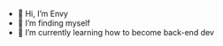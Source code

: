 - 👋 Hi, I’m Envy  
- 👀 I’m finding myself
- 🌱 I’m currently learning how to become back-end dev 

<!---
yyvnE/yyvnE is a ✨ special ✨ repository because its `README.md` (this file) appears on your GitHub profile.
You can click the Preview link to take a look at your changes.
--->
